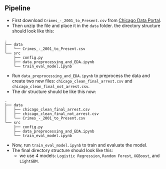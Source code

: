 ## Pipeline

- First download `Crimes_-_2001_to_Present.csv` from [Chicago Data Portal](https://data.cityofchicago.org/Public-Safety/Crimes-2001-to-Present/ijzp-q8tq).
- Then unzip the file and place it in the `data` folder.
  the directory structure should look like this:

```
.
├── data
│   └── Crimes_-_2001_to_Present.csv
└── src
    ├── config.py
    ├── data_preprocessing_and_EDA.ipynb
    └── train_eval_model.ipynb
```

- Run `data_preprocessing_and_EDA.ipynb` to preprocess the data and create two new files: `chicago_clean_final_arrest.csv` and `chicago_clean_final_not_arrest.csv`.
- The dir structure should be like this now:

```
.
├── data
│   ├── chicago_clean_final_arrest.csv
│   ├── chicago_clean_final_not_arrest.csv
│   └── Crimes_-_2001_to_Present.csv
└── src
    ├── config.py
    ├── data_preprocessing_and_EDA.ipynb
    └── train_eval_model.ipynb
```

- Now, run `train_eval_model.ipynb` to train and evaluate the model.
- The final directory structure should look like this:
  - we use 4 models: `Logistic Regression`, `Random Forest`, `XGBoost`, and `LightGBM`.
